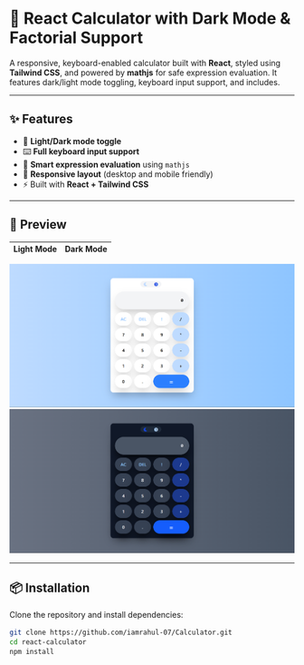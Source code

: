 # 🧮 React Calculator with Dark Mode & Factorial Support

A responsive, keyboard-enabled calculator built with **React**, styled using **Tailwind CSS**, and powered by **mathjs** for safe expression evaluation. It features dark/light mode toggling, keyboard input support, and includes.

---

## ✨ Features

- 🎨 **Light/Dark mode toggle**
- ⌨️ **Full keyboard input support**
- 🧠 **Smart expression evaluation** using `mathjs`
- 📱 **Responsive layout** (desktop and mobile friendly)
- ⚡ Built with **React + Tailwind CSS**

---

## 🚀 Preview

| Light Mode | Dark Mode |
|------------|-----------|
![Light Mode](image.png)
![Dark Mode](image-1.png)


---

## 📦 Installation

Clone the repository and install dependencies:

```bash
git clone https://github.com/iamrahul-07/Calculator.git
cd react-calculator
npm install
